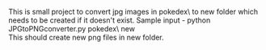 This is small project to convert jpg images in pokedex\ to new folder which needs to be created if it doesn't exist. 
Sample input - python JPGtoPNGconverter.py pokedex\ new\
This should create new png files in new folder. 